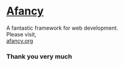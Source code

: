 # [Afancy](https://www.afancy.org)

A fantastic framework for web development.\
Please visit,\
[afancy.org](https://www.afancy.org)



  ### Thank you very much
